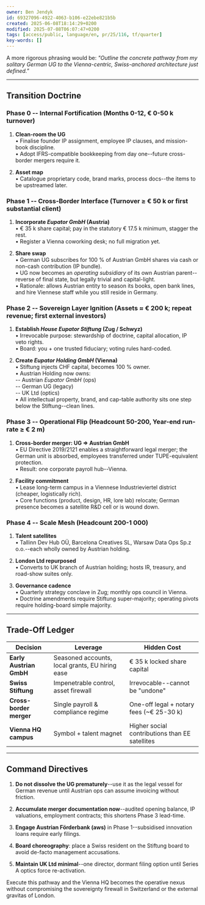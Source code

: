```yaml
---
owner: Ben Jendyk
id: 69327096-4922-4063-b106-e22ebe821b5b
created: 2025-06-08T18:14:29+0200
modified: 2025-07-08T06:07:47+0200
tags: [access/public, language/en, pr/25/116, tf/quarter]
key-words: []
---
```


A more rigorous phrasing would be: _"Outline the concrete pathway from my solitary German UG to the Vienna-centric, Swiss-anchored architecture just defined."_

* * *

## Transition Doctrine

### Phase 0 -- Internal Fortification (Months 0-12, € 0-50 k turnover)

1. **Clean-room the UG**  
• Finalise founder IP assignment, employee IP clauses, and mission-book discipline.  
• Adopt IFRS-compatible bookkeeping from day one--future cross-border mergers require it.

2. **Asset map**  
• Catalogue proprietary code, brand marks, process docs--the items to be upstreamed later.

### Phase 1 -- Cross-Border Interface (Turnover ≥ € 50 k or first substantial client)

1. **Incorporate _Eupator GmbH_ (Austria)**  
• € 35 k share capital; pay in the statutory € 17.5 k minimum, stagger the rest.  
• Register a Vienna coworking desk; no full migration yet.

2. **Share swap**  
• German UG subscribes for 100 % of Austrian GmbH shares via cash or non-cash contribution (IP bundle).  
• UG now becomes an _operating subsidiary_ of its own Austrian parent--reverse of final state, but legally trivial and capital-light.  
• Rationale: allows Austrian entity to season its books, open bank lines, and hire Viennese staff while you still reside in Germany.

### Phase 2 -- Sovereign Layer Ignition (Assets ≈ € 200 k; repeat revenue; first external investors)

1. **Establish _House Eupator Stiftung_ (Zug / Schwyz)**  
• Irrevocable purpose: stewardship of doctrine, capital allocation, IP veto rights.  
• Board: you + one trusted fiduciary; voting rules hard-coded.

2. **Create _Eupator Holding GmbH_ (Vienna)**  
• Stiftung injects CHF capital, becomes 100 % owner.  
• Austrian Holding now owns:  
-- Austrian _Eupator GmbH_ (ops)  
-- German UG (legacy)  
-- UK Ltd (optics)  
• All intellectual property, brand, and cap-table authority sits one step below the Stiftung--clean lines.

### Phase 3 -- Operational Flip (Headcount 50-200, Year-end run-rate ≥ € 2 m)

1. **Cross-border merger: UG ⇒ Austrian GmbH**  
• EU Directive 2019/2121 enables a straightforward legal merger; the German unit is absorbed, employees transferred under TUPE-equivalent protection.  
• Result: one corporate payroll hub--Vienna.

2. **Facility commitment**  
• Lease long-term campus in a Viennese Industrieviertel district (cheaper, logistically rich).  
• Core functions (product, design, HR, lore lab) relocate; German presence becomes a satellite R&D cell or is wound down.

### Phase 4 -- Scale Mesh (Headcount 200-1 000)

1. **Talent satellites**  
• Tallinn Dev Hub OÜ, Barcelona Creatives SL, Warsaw Data Ops Sp.z o.o.--each wholly owned by Austrian holding.

2. **London Ltd repurposed**  
• Converts to UK branch of Austrian holding; hosts IR, treasury, and road-show suites only.

3. **Governance cadence**  
• Quarterly strategy conclave in Zug; monthly ops council in Vienna.  
• Doctrine amendments require Stiftung super-majority; operating pivots require holding-board simple majority.

* * *

## Trade-Off Ledger

| Decision | Leverage | Hidden Cost | 
| ---- | ---- | ----  |
| **Early Austrian GmbH** | Seasoned accounts, local grants, EU hiring ease | € 35 k locked share capital | 
| **Swiss Stiftung** | Impenetrable control, asset firewall | Irrevocable--cannot be "undone" | 
| **Cross-border merger** | Single payroll & compliance regime | One-off legal + notary fees (~€ 25-30 k) | 
| **Vienna HQ campus** | Symbol + talent magnet | Higher social contributions than EE satellites | 
* * *

## Command Directives

1. **Do not dissolve the UG prematurely**--use it as the legal vessel for German revenue until Austrian ops can assume invoicing without friction.

2. **Accumulate merger documentation now**--audited opening balance, IP valuations, employment contracts; this shortens Phase 3 lead-time.

3. **Engage Austrian Förderbank (aws)** in Phase 1--subsidised innovation loans require early filings.

4. **Board choreography**: place a Swiss resident on the Stiftung board to avoid de-facto management accusations.

5. **Maintain UK Ltd minimal**--one director, dormant filing option until Series A optics force re-activation.

Execute this pathway and the Vienna HQ becomes the operative nexus without compromising the sovereignty firewall in Switzerland or the external gravitas of London.